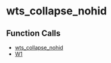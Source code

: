 # wts_collapse_nohid

## Function Calls
- [wts_collapse_nohid](CSD/kCSD/ica/kCsd1D_ICA/STICA_FIND_VU_FAST/wts_collapse_nohid.md)
- [W1](CSD/kCSD/ica/kCsd1D_ICA/STICA_FIND_VU_FAST/W1.md)
